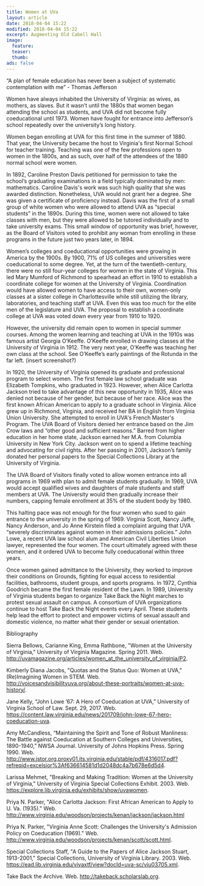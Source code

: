 ```yaml
---
title: Women at UVa
layout: article
date: 2018-04-04 15:22
modified: 2018-04-04 15:22
excerpt: Augmenting Old Cabell Hall
image:
  feature:
  teaser:
  thumb:
ads: false
---
```


“A plan of female education has never been a subject of systematic contemplation with me” - Thomas Jefferson

Women have always inhabited the University of Virginia: as wives, as mothers, as slaves. But it wasn’t until the 1880s that women began attending the school as students, and UVA did not become fully coeducational until 1973. Women have fought for entrance into Jefferson’s school repeatedly over the university’s long history.

Women began enrolling at UVA for this first time in the summer of 1880. That year, the University became the host to Virginia's first Normal School for teacher training. Teaching was one of the few professions open to women in the 1800s, and as such, over half of the attendees of the 1880 normal school were women.

In 1892, Caroline Preston Davis petitioned for permission to take the school’s graduating examinations in a field typically dominated by men: mathematics. Caroline Davis's work was such high quality that she was awarded distinction. Nonetheless, UVA would not grant her a degree. She was given a certificate of proficiency instead. Davis was the first of a small group of white women who were allowed to attend UVA as “special students” in the 1890s. During this time, women were not allowed to take classes with men, but they were allowed to be tutored individually and to take university exams. This small window of opportunity was brief, however, as the Board of Visitors voted to prohibit any woman from enrolling in these programs in the future just two years later, in 1894.

Women’s colleges and coeducational opportunities were growing in America by the 1900s. By 1900, 71% of US colleges and universities were coeducational to some degree. Yet, at the turn of the twentieth-century, there were no still four-year colleges for women in the state of Virginia. This led Mary Mumford of Richmond to spearhead an effort in 1910 to establish a coordinate college for women at the University of Virginia. Coordination would have allowed women to have access to their own, women-only classes at a sister college in Charlottesville while still utilizing the library, laboratories, and teaching staff at UVA. Even this was too much for the elite men of the legislature and UVA. The proposal to establish a coordinate college at UVA was voted down every year from 1910 to 1920.

However, the university did remain open to women in special summer courses. Among the women learning and teaching at UVA in the 1910s was famous artist Georgia O’Keeffe. O’Keeffe enrolled in drawing classes at the University of Virginia in 1912. The very next year, O’Keeffe was teaching her own class at the school. See O’Keeffe’s early paintings of the Rotunda in the far left. (insert screenshot?)

In 1920, the University of Virginia opened its graduate and professional program to select women. The first female law school graduate was Elizabeth Tompkins, who graduated in 1923. However, when Alice Carlotta Jackson tried to take advantage of this new opportunity in 1935, Alice was denied not because of her gender, but because of her race. Alice was the first known African American to apply to a graduate school in Virginia. Alice grew up in Richmond, Virginia, and received her BA in English from Virginia Union University. She attempted to enroll in UVA's French Master's Program. The UVA Board of Visitors denied her entrance based on the Jim Crow laws and “other good and sufficient reasons.” Barred from higher education in her home state, Jackson earned her M.A. from Columbia University in New York City. Jackson went on to spend a lifetime teaching and advocating for civil rights. After her passing in 2001, Jackson’s family donated her personal papers to the Special Collections Library at the University of Virginia.

The UVA Board of Visitors finally voted to allow women entrance into all programs in 1969 with plan to admit female students gradually. In 1969, UVA would accept qualified wives and daughters of male students and staff members at UVA. The University would then gradually increase their numbers, capping female enrollment at 35% of the student body by 1980.

This halting pace was not enough for the four women who sued to gain entrance to the university in the spring of 1969. Virginia Scott, Nancy Jaffe, Nancy Anderson, and Jo Anne Kirstein filed a complaint arguing that UVA “severely discriminates against women in their admissions policies.” John Lowe, a recent UVA law school alum and American Civil Liberties Union lawyer, represented the four women. The court ultimately agreed with these women, and it ordered UVA to become fully coeducational within three years.

Once women gained admittance to the University, they worked to improve their conditions on Grounds, fighting for equal access to residential facilities, bathrooms, student groups, and sports programs. In 1972, Cynthia Goodrich became the first female resident of the Lawn. In 1989, University of Virginia students began to organize Take Back the Night marches to protest sexual assault on campus. A consortium of UVA organizations continue to host Take Back the Night events every April. These students help lead the effort to protect and empower victims of sexual assault and domestic violence, no matter what their gender or sexual orientation.

Bibliography

Sierra Bellows, Carianne King, Emma Rathbone, "Women at the University of Virginia," University of Virginia Magazine. Spring 2011. Web. <http://uvamagazine.org/articles/women_at_the_university_of_virginia/P2>.

Kimberly Diana Jacobs, "Quotas and the Status Quo: Women at UVA," (Re)Imagining Women in STEM. Web. <http://voicesandvisibilityuva.org/about-these-portraits/women-at-uva-history/>.

Jane Kelly, “John Lowe ’67: A Hero of Coeducation at UVA,” University of Virginia School of Law. Sept. 29, 2017. Web. <https://content.law.virginia.edu/news/201709/john-lowe-67-hero-coeducation-uva>.

Amy McCandless, “Maintaining the Spirit and Tone of Robust Manliness: The Battle against Coeducation at Southern Colleges and Universities, 1890-1940,” NWSA Journal. University of Johns Hopkins Press. Spring 1990. Web. <http://www.jstor.org.proxy01.its.virginia.edu/stable/pdf/4316017.pdf?refreqid=excelsior%3Af636614581d1d2048dc4a7b678e6d5d4>.

Larissa Mehmet, "Breaking and Making Tradition: Women at the University of Virginia," University of Virginia Special Collections Exhibit. 2003. Web. <https://explore.lib.virginia.edu/exhibits/show/uvawomen>.

Priya N. Parker, "Alice Carlotta Jackson: First African American to Apply to U. Va. (1935)." Web. <http://www.virginia.edu/woodson/projects/kenan/jackson/jackson.html>

Priya N. Parker, "Virginia Anne Scott: Challenges the University's Admission Policy on Coeducation (1969)." Web. <http://www.virginia.edu/woodson/projects/kenan/scott/scott.html>.

Special Collections Staff, "A Guide to the Papers of Alice Jackson Stuart, 1913-2001," Special Collections, University of Virginia Library. 2003. Web. <https://ead.lib.virginia.edu/vivaxtf/view?docId=uva-sc/viu03705.xml>.

Take Back the Archive. Web. <http://takeback.scholarslab.org>.
